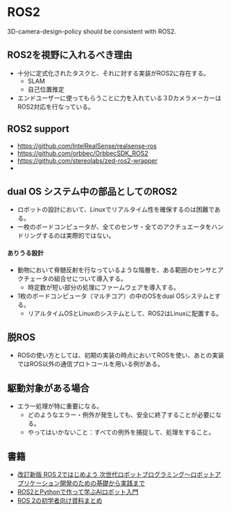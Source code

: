 # ROS2
3D-camera-design-policy should be consistent with ROS2.

## ROS2を視野に入れるべき理由
- 十分に定式化されたタスクと、それに対する実装がROS2に存在する。
  - SLAM
  - 自己位置推定
- エンドユーザーに使ってもらうことに力を入れている３DカメラメーカーはROS2対応を行なっている。

## ROS2 support
- https://github.com/IntelRealSense/realsense-ros
- https://github.com/orbbec/OrbbecSDK_ROS2
- https://github.com/stereolabs/zed-ros2-wrapper
- 

## dual OS システム中の部品としてのROS2
- ロボットの設計において、Linuxでリアルタイム性を確保するのは困難である。
- 一枚のボードコンピュータが、全てのセンサ・全てのアクチュエータをハンドリングするのは実際的ではない。
#### ありうる設計
- 動物において脊髄反射を行なっているような階層を、ある範囲のセンサとアクチェータの組合せについて導入する。
  - 時定数が短い部分の処理にファームウェアを導入する。
- 1枚のボードコンピュータ（マルチコア）の中のOSをdual OSシステムとする。
  - リアルタイムOSとLinuxのシステムとして、ROS2はLinuxに配置する。
## 脱ROS
- ROSの使い方としては、初期の実装の時点においてROSを使い、あとの実装ではROS以外の通信プロトコールを用いる例がある。

## 駆動対象がある場合
- エラー処理が特に重要になる。
  - どのようなエラー・例外が発生しても、安全に終了することが必要になる。
  - やってはいかないこと：すべての例外を捕捉して、処理をすること。


## 書籍
- [改訂新版 ROS 2ではじめよう 次世代ロボットプログラミング〜ロボットアプリケーション開発のための基礎から実践まで](https://gihyo.jp/book/2024/978-4-297-14395-4)
- [ROS2とPythonで作って学ぶAIロボット入門](https://www.kspub.co.jp/book/detail/5289563.html) 
- [ROS 2の初学者向け資料まとめ](https://qiita.com/koichi_baseball/items/b15783ced5df8d5e56a6)
